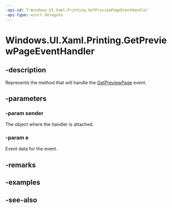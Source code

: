 ```yaml
---
-api-id: T:Windows.UI.Xaml.Printing.GetPreviewPageEventHandler
-api-type: winrt delegate
---
```

<!-- Delegate syntax.
public delegate void GetPreviewPageEventHandler(System.Object sender, Windows.UI.Xaml.Printing.GetPreviewPageEventArgs e)
-->
# Windows.UI.Xaml.Printing.GetPreviewPageEventHandler

## -description
Represents the method that will handle the [GetPreviewPage](printdocument_getpreviewpage.md) event.



## -parameters
### -param sender
The object where the handler is attached.

### -param e
Event data for the event.


## -remarks

## -examples

## -see-also
